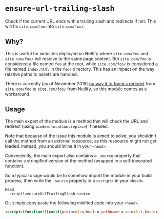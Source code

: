 # `ensure-url-trailing-slash`

Check if the current URL ends with a trailing slash and redirects if not. This
will fix `site.com/foo` into `site.com/foo/`.

## Why?

This is useful for websites deployed on Netlify where `site.com/foo` and
`site.com/foo/` will resolve to the same page content. But `site.com/foo` is
considered a file named `foo` at the root, while `site.com/foo/` is considered
a file named `index.html` in the `foo/` directory. This has an impact on the
way relative paths to assets are handled.

There is currently (as of November 2019) [no way it to force a redirect][1] from
`site.com/foo` to `site.com/foo/` from Netlify, so this module comes as
a workaround.

## Usage

The main export of the module is a method that will check the URL and redirect
(using `window.location.replace`) if needed.

Note that because of the issue this module is aimed to solve, you shouldn't
call the method from an external ressource, as this ressource might not get
loaded. Instead, you should inline it in your `<head>`.

Conveniently, the main export also contains a `.source` property that contains
a stringified version of the method (wrapped in a self-invocated function).

So a typical usage would be to somehow import the module in your build process,
then write the `.source` property in a `<script>` in your `<head>`.

```pug
head
  script!=ensureUrlTrailingSlash.source
```

Or, simply copy paste the following minified code into your `<head>`.

<!-- minified: start -->
```html
<script>(function(){const{protocol:n,host:o,pathname:a,search:i,hash:c}=window.location;a.endsWith("/")||a.includes(".")||window.location.replace(`${n}//${o}${a}/${i}${c}`)})()</script>
```
<!-- minified: end -->

[1]: https://community.netlify.com/t/bug-in-non-trailing-slash-rewrite/452/29